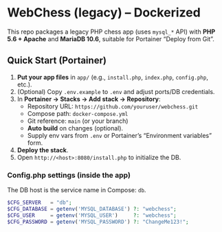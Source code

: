 # WebChess (legacy) – Dockerized

This repo packages a legacy PHP chess app (uses `mysql_*` API) with **PHP 5.6 + Apache** and **MariaDB 10.6**, suitable for Portainer “Deploy from Git”.

## Quick Start (Portainer)

1. **Put your app files** in `app/` (e.g., `install.php`, `index.php`, `config.php`, etc.).
2. (Optional) Copy `.env.example` to `.env` and adjust ports/DB credentials.
3. In **Portainer → Stacks → Add stack → Repository**:
   - Repository URL: `https://github.com/youruser/webchess.git`
   - Compose path: `docker-compose.yml`
   - Git reference: `main` (or your branch)
   - **Auto build** on changes (optional).
   - Supply env vars from `.env` or Portainer’s “Environment variables” form.
4. **Deploy the stack**.
5. Open `http://<host>:8080/install.php` to initialize the DB.

### Config.php settings (inside the app)
The DB host is the service name in Compose: `db`.

```php
$CFG_SERVER   = "db";
$CFG_DATABASE = getenv('MYSQL_DATABASE') ?: "webchess";
$CFG_USER     = getenv('MYSQL_USER')     ?: "webchess";
$CFG_PASSWORD = getenv('MYSQL_PASSWORD') ?: "ChangeMe123!";
